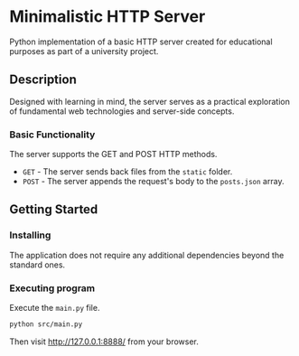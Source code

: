 # Minimalistic HTTP Server

Python implementation of a basic HTTP server created for educational purposes as part of a university project.

## Description

Designed with learning in mind, the server serves as a practical exploration of fundamental web technologies and server-side concepts.

### Basic Functionality

The server supports the GET and POST HTTP methods.

- `GET` - The server sends back files from the `static` folder.
- `POST` - The server appends the request's body to the `posts.json` array.

## Getting Started

### Installing

The application does not require any additional dependencies beyond the standard ones.

### Executing program

Execute the `main.py` file.

```bash
python src/main.py
```

Then visit http://127.0.0.1:8888/ from your browser.
